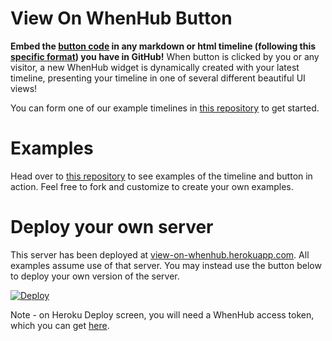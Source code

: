View On WhenHub Button
===========

<b>Embed the <a href='http://view-on-whenhub.herokuapp.com/'>button code</a> in any markdown or html timeline (following this <a href='https://github.com/emeth-/whenhub-button-server/blob/master/timeline_format.md'>specific format</a>) you have in GitHub!</b> When button is clicked by you or any visitor, a new WhenHub widget is dynamically created with your latest timeline, presenting your timeline in one of several different beautiful UI views!

You can form one of our example timelines in <a href='https://github.com/emeth-/whenhub-button-examples'>this repository</a> to get started.

# Examples

Head over to <a href='https://github.com/emeth-/whenhub-button-examples'>this repository</a> to see examples of the timeline and button in action. Feel free to fork and customize to create your own examples.

# Deploy your own server

This server has been deployed at <a href='http://view-on-whenhub.herokuapp.com/'>view-on-whenhub.herokuapp.com</a>. All examples assume use of that server. You may instead use the button below to deploy your own version of the server.

[![Deploy](https://www.herokucdn.com/deploy/button.svg)](https://heroku.com/deploy)

Note - on Heroku Deploy screen, you will need a WhenHub access token, which you can get <a href='https://developer.whenhub.com/docs/connecting-to-the-api'>here</a>.



